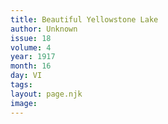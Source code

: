 ```yaml
---
title: Beautiful Yellowstone Lake
author: Unknown
issue: 18
volume: 4
year: 1917
month: 16
day: VI
tags:
layout: page.njk
image:
---
```


